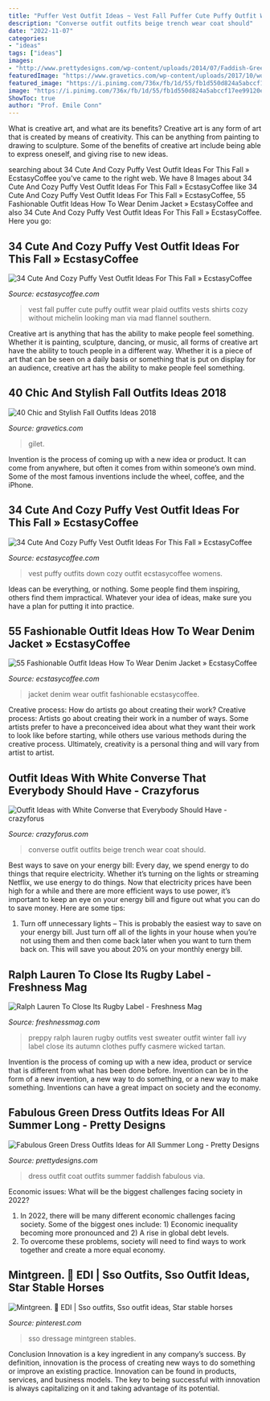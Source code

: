 ```yaml
---
title: "Puffer Vest Outfit Ideas ~ Vest Fall Puffer Cute Puffy Outfit Wear Plaid Outfits Vests Shirts Cozy Without Michelin Looking Man Via Mad Flannel Southern"
description: "Converse outfit outfits beige trench wear coat should"
date: "2022-11-07"
categories:
- "ideas"
tags: ["ideas"]
images:
- "http://www.prettydesigns.com/wp-content/uploads/2014/07/Faddish-Green-Dress-Outfit-with-Black-Coat.jpg"
featuredImage: "https://www.gravetics.com/wp-content/uploads/2017/10/womens-black-gilet.jpg"
featured_image: "https://i.pinimg.com/736x/fb/1d/55/fb1d550d824a5abccf17ee99120e6632.jpg"
image: "https://i.pinimg.com/736x/fb/1d/55/fb1d550d824a5abccf17ee99120e6632.jpg"
ShowToc: true
author: "Prof. Emile Conn"
---
```



What is creative art, and what are its benefits?
Creative art is any form of art that is created by means of creativity. This can be anything from painting to drawing to sculpture. Some of the benefits of creative art include being able to express oneself, and giving rise to new ideas.

	

		
searching about 34 Cute And Cozy Puffy Vest Outfit Ideas For This Fall » EcstasyCoffee you've came to the right web. We have 8 Images about 34 Cute And Cozy Puffy Vest Outfit Ideas For This Fall » EcstasyCoffee like 34 Cute And Cozy Puffy Vest Outfit Ideas For This Fall » EcstasyCoffee, 55 Fashionable Outfit Ideas How To Wear Denim Jacket » EcstasyCoffee and also 34 Cute And Cozy Puffy Vest Outfit Ideas For This Fall » EcstasyCoffee. Here you go:
		
    
## 34 Cute And Cozy Puffy Vest Outfit Ideas For This Fall » EcstasyCoffee

<img loading=lazy src="https://i2.wp.com/www.ecstasycoffee.com/wp-content/uploads/2016/11/Cozy-Puffy-Vest-Outfits-Ideas26.jpg?resize=600%2C891" onerror="this.onerror=null;this.src='https://tse1.mm.bing.net/th?id=OIP.7XqlAKEH4plHYLRExNXU6AHaK_&amp;pid=15.1';" alt="34 Cute And Cozy Puffy Vest Outfit Ideas For This Fall » EcstasyCoffee">

_Source: ecstasycoffee.com_

>vest fall puffer cute puffy outfit wear plaid outfits vests shirts cozy without michelin looking man via mad flannel southern. 

	

Creative art is anything that has the ability to make people feel something. Whether it is painting, sculpture, dancing, or music, all forms of creative art have the ability to touch people in a different way. Whether it is a piece of art that can be seen on a daily basis or something that is put on display for an audience, creative art has the ability to make people feel something.

    
## 40 Chic And Stylish Fall Outfits Ideas 2018

<img loading=lazy src="https://www.gravetics.com/wp-content/uploads/2017/10/womens-black-gilet.jpg" onerror="this.onerror=null;this.src='https://tse1.mm.bing.net/th?id=OIP.c7XTR7FoZHuVme95I8fvMgAAAA&amp;pid=15.1';" alt="40 Chic and Stylish Fall Outfits Ideas 2018">

_Source: gravetics.com_

>gilet. 

	

Invention is the process of coming up with a new idea or product. It can come from anywhere, but often it comes from within someone’s own mind. Some of the most famous inventions include the wheel, coffee, and the iPhone.

    
## 34 Cute And Cozy Puffy Vest Outfit Ideas For This Fall » EcstasyCoffee

<img loading=lazy src="https://i1.wp.com/www.ecstasycoffee.com/wp-content/uploads/2016/11/Cozy-Puffy-Vest-Outfits-Ideas38.jpg?resize=600%2C800" onerror="this.onerror=null;this.src='https://tse4.mm.bing.net/th?id=OIP.6ImzGM_7yP1ekjFpNm8jlAHaJ4&amp;pid=15.1';" alt="34 Cute And Cozy Puffy Vest Outfit Ideas For This Fall » EcstasyCoffee">

_Source: ecstasycoffee.com_

>vest puffy outfits down cozy outfit ecstasycoffee womens. 

	

Ideas can be everything, or nothing. Some people find them inspiring, others find them impractical. Whatever your idea of ideas, make sure you have a plan for putting it into practice.

    
## 55 Fashionable Outfit Ideas How To Wear Denim Jacket » EcstasyCoffee

<img loading=lazy src="https://i1.wp.com/www.ecstasycoffee.com/wp-content/uploads/2016/10/Denim-Jacket-3.jpg?resize=620%2C929" onerror="this.onerror=null;this.src='https://tse4.mm.bing.net/th?id=OIP.DajuVrz-a20VKgb6vbcuCgHaLG&amp;pid=15.1';" alt="55 Fashionable Outfit Ideas How To Wear Denim Jacket » EcstasyCoffee">

_Source: ecstasycoffee.com_

>jacket denim wear outfit fashionable ecstasycoffee. 

	

Creative process: How do artists go about creating their work?
Creative process: Artists go about creating their work in a number of ways. Some artists prefer to have a preconceived idea about what they want their work to look like before starting, while others use various methods during the creative process. Ultimately, creativity is a personal thing and will vary from artist to artist.

    
## Outfit Ideas With White Converse That Everybody Should Have - Crazyforus

<img loading=lazy src="https://www.justthedesign.com/wp-content/uploads/2015/06/converse-12.jpg" onerror="this.onerror=null;this.src='https://tse1.mm.bing.net/th?id=OIP.ELhg8kIzbOvniudyTVT0rgHaLH&amp;pid=15.1';" alt="Outfit Ideas with White Converse that Everybody Should Have - crazyforus">

_Source: crazyforus.com_

>converse outfit outfits beige trench wear coat should. 

	

Best ways to save on your energy bill:
Every day, we spend energy to do things that require electricity. Whether it’s turning on the lights or streaming Netflix, we use energy to do things. Now that electricity prices have been high for a while and there are more efficient ways to use power, it’s important to keep an eye on your energy bill and figure out what you can do to save money. Here are some tips: 
1. Turn off unnecessary lights – This is probably the easiest way to save on your energy bill. Just turn off all of the lights in your house when you’re not using them and then come back later when you want to turn them back on. This will save you about 20% on your monthly energy bill. 

    
## Ralph Lauren To Close Its Rugby Label - Freshness Mag

<img loading=lazy src="https://www.freshnessmag.com/.image/t_share/MTM1OTc3NzU5OTYzOTc4MjA2/ralph-lauren-rugby-fall-2012-collection-lookbook-11.jpg" onerror="this.onerror=null;this.src='https://tse2.mm.bing.net/th?id=OIP.oxR7Um6IC7FIGxt-DCAlMAHaLH&amp;pid=15.1';" alt="Ralph Lauren To Close Its Rugby Label - Freshness Mag">

_Source: freshnessmag.com_

>preppy ralph lauren rugby outfits vest sweater outfit winter fall ivy label close its autumn clothes puffy casmere wicked tartan. 

	

Invention is the process of coming up with a new idea, product or service that is different from what has been done before. Invention can be in the form of a new invention, a new way to do something, or a new way to make something. Inventions can have a great impact on society and the economy.

    
## Fabulous Green Dress Outfits Ideas For All Summer Long - Pretty Designs

<img loading=lazy src="http://www.prettydesigns.com/wp-content/uploads/2014/07/Faddish-Green-Dress-Outfit-with-Black-Coat.jpg" onerror="this.onerror=null;this.src='https://tse4.mm.bing.net/th?id=OIP.zWXwFgKDJ5AFCOiYGSN8UgHaKn&amp;pid=15.1';" alt="Fabulous Green Dress Outfits Ideas for All Summer Long - Pretty Designs">

_Source: prettydesigns.com_

>dress outfit coat outfits summer faddish fabulous via. 

	

Economic issues: What will be the biggest challenges facing society in 2022?
1. In 2022, there will be many different economic challenges facing society. Some of the biggest ones include: 1) Economic inequality becoming more pronounced and 2) A rise in global debt levels.
2. To overcome these problems, society will need to find ways to work together and create a more equal economy.

    
## Mintgreen. 🍃 EDI | Sso Outfits, Sso Outfit Ideas, Star Stable Horses

<img loading=lazy src="https://i.pinimg.com/736x/fb/1d/55/fb1d550d824a5abccf17ee99120e6632.jpg" onerror="this.onerror=null;this.src='https://tse4.mm.bing.net/th?id=OIP.R5hSmtrSXyFTg4jUtPEsZAHaHa&amp;pid=15.1';" alt="Mintgreen. 🍃 EDI | Sso outfits, Sso outfit ideas, Star stable horses">

_Source: pinterest.com_

>sso dressage mintgreen stables. 

	

Conclusion
Innovation is a key ingredient in any company’s success. By definition, innovation is the process of creating new ways to do something or improve an existing practice. Innovation can be found in products, services, and business models. The key to being successful with innovation is always capitalizing on it and taking advantage of its potential.

